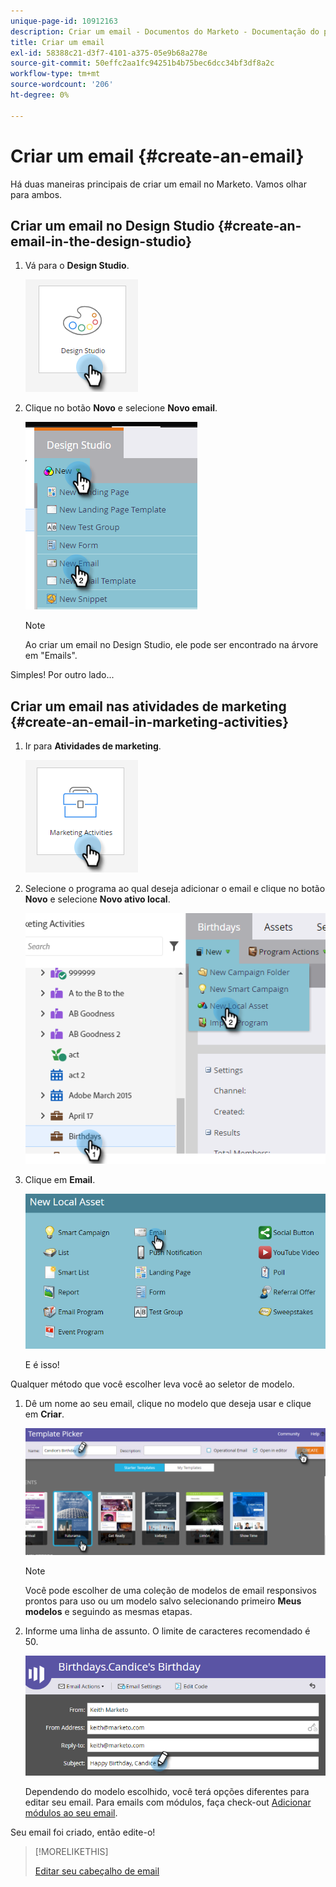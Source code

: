 ```yaml
---
unique-page-id: 10912163
description: Criar um email - Documentos do Marketo - Documentação do produto
title: Criar um email
exl-id: 58388c21-d3f7-4101-a375-05e9b68a278e
source-git-commit: 50effc2aa1fc94251b4b75bec6dcc34bf3df8a2c
workflow-type: tm+mt
source-wordcount: '206'
ht-degree: 0%

---
```


# Criar um email {#create-an-email}

Há duas maneiras principais de criar um email no Marketo. Vamos olhar para ambos.

## Criar um email no Design Studio {#create-an-email-in-the-design-studio}

1. Vá para o **Design Studio**.

   ![](assets/create-an-email-1.png)

1. Clique no botão **Novo** e selecione **Novo email**.

   ![](assets/create-an-email-2.png)

   >[!NOTE]
   >
   >Ao criar um email no Design Studio, ele pode ser encontrado na árvore em &quot;Emails&quot;.

Simples! Por outro lado...

## Criar um email nas atividades de marketing {#create-an-email-in-marketing-activities}

1. Ir para **Atividades de marketing**.

   ![](assets/create-an-email-3.png)

1. Selecione o programa ao qual deseja adicionar o email e clique no botão **Novo** e selecione **Novo ativo local**.

   ![](assets/create-an-email-4.png)

1. Clique em **Email**.

   ![](assets/create-an-email-5.png)

   E é isso!

Qualquer método que você escolher leva você ao seletor de modelo.

1. Dê um nome ao seu email, clique no modelo que deseja usar e clique em **Criar**.

   ![](assets/create-an-email-6.png)

   >[!NOTE]
   >
   >Você pode escolher de uma coleção de modelos de email responsivos prontos para uso ou um modelo salvo selecionando primeiro **Meus modelos** e seguindo as mesmas etapas.

1. Informe uma linha de assunto. O limite de caracteres recomendado é 50.

   ![](assets/create-an-email-7.png)

   Dependendo do modelo escolhido, você terá opções diferentes para editar seu email. Para emails com módulos, faça check-out [Adicionar módulos ao seu email](/help/marketo/product-docs/email-marketing/general/email-editor-2/add-modules-to-your-email.md).

Seu email foi criado, então edite-o!

>[!MORELIKETHIS]
>
>[Editar seu cabeçalho de email](/help/marketo/product-docs/email-marketing/general/creating-an-email/edit-your-email-header.md)
